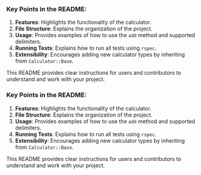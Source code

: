 
### Key Points in the README:
1. **Features**: Highlights the functionality of the calculator.
2. **File Structure**: Explains the organization of the project.
3. **Usage**: Provides examples of how to use the `add` method and supported delimiters.
4. **Running Tests**: Explains how to run all tests using `rspec`.
5. **Extensibility**: Encourages adding new calculator types by inheriting from `Calculator::Base`.

This README provides clear instructions for users and contributors to understand and work with your project.
### Key Points in the README:
1. **Features**: Highlights the functionality of the calculator.
2. **File Structure**: Explains the organization of the project.
3. **Usage**: Provides examples of how to use the `add` method and supported delimiters.
4. **Running Tests**: Explains how to run all tests using `rspec`.
5. **Extensibility**: Encourages adding new calculator types by inheriting from `Calculator::Base`.

This README provides clear instructions for users and contributors to understand and work with your project.